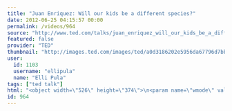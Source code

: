```yaml
---
title: "Juan Enriquez: Will our kids be a different species?"
date: 2012-06-25 04:15:57 00:00
permalink: /videos/964
source: "http://www.ted.com/talks/juan_enriquez_will_our_kids_be_a_different_species.html"
featured: false
provider: "TED"
thumbnail: "http://images.ted.com/images/ted/a0d3186202e5956da67796d7bb2d92822e94d38a_389x292.jpg"
user:
  id: 1103
  username: "ellipula"
  name: "Elli Pula"
tags: ["ted talk"]
html: "<object width=\"526\" height=\"374\">\n<param name=\"wmode\" value=\"transparent\"><param name=\"movie\" value=\"http://video.ted.com/assets/player/swf/EmbedPlayer.swf\"><param name=\"allowFullScreen\" value=\"true\"><param name=\"allowScriptAccess\" value=\"always\"><param name=\"wmode\" value=\"transparent\"><param name=\"bgColor\" value=\"#ffffff\"><param name=\"flashvars\" value=\"vu=http://video.ted.com/talk/stream/2012S/Blank/JuanEnriquez_2012S-320k.mp4&amp;su=http://images.ted.com/images/ted/tedindex/embed-posters/JuanEnriquez_2012S-embed.jpg&amp;vw=512&amp;vh=288&amp;ap=0&amp;ti=1467&amp;lang=en&amp;introDuration=15330&amp;adDuration=4000&amp;postAdDuration=830&amp;adKeys=talk=juan_enriquez_will_our_kids_be_a_different_species;year=2012;theme=bold_predictions_stern_warnings;theme=evolution_s_genius;event=TEDxSummit;tag=brain;tag=culture;tag=evolution;tag=genetics;tag=science;&amp;preAdTag=tconf.ted/embed;tile=1;sz=512x288;\"><embed src=\"http://video.ted.com/assets/player/swf/EmbedPlayer.swf\" pluginspace=\"http://www.macromedia.com/go/getflashplayer\" type=\"application/x-shockwave-flash\" wmode=\"transparent\" bgcolor=\"#ffffff\" width=\"526\" height=\"374\" allowfullscreen=\"true\" allowscriptaccess=\"always\" flashvars=\"vu=http://video.ted.com/talk/stream/2012S/Blank/JuanEnriquez_2012S-320k.mp4&amp;su=http://images.ted.com/images/ted/tedindex/embed-posters/JuanEnriquez_2012S-embed.jpg&amp;vw=512&amp;vh=288&amp;ap=0&amp;ti=1467&amp;lang=en&amp;introDuration=15330&amp;adDuration=4000&amp;postAdDuration=830&amp;adKeys=talk=juan_enriquez_will_our_kids_be_a_different_species;year=2012;theme=bold_predictions_stern_warnings;theme=evolution_s_genius;event=TEDxSummit;tag=brain;tag=culture;tag=evolution;tag=genetics;tag=science;&amp;preAdTag=tconf.ted/embed;tile=1;sz=512x288;\"></embed></object>"
id: 964
---
```


